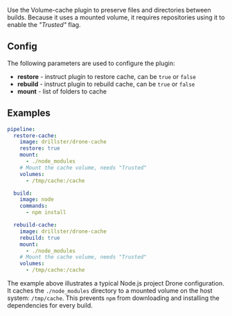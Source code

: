 Use the Volume-cache plugin to preserve files and directories between builds.
Because it uses a mounted volume, it requires repositories using it to enable the *"Trusted"* flag.

## Config
The following parameters are used to configure the plugin:
- **restore** - instruct plugin to restore cache, can be `true` or `false`
- **rebuild** - instruct plugin to rebuild cache, can be `true` or `false`
- **mount** - list of folders to cache

## Examples
```yaml
pipeline:
  restore-cache:
    image: drillster/drone-cache
    restore: true
    mount:
      - ./node_modules
    # Mount the cache volume, needs "Trusted"
    volumes:
      - /tmp/cache:/cache

  build:
    image: node
    commands:
      - npm install

  rebuild-cache:
    image: drillster/drone-cache
    rebuild: true
    mount:
      - ./node_modules
    # Mount the cache volume, needs "Trusted"
    volumes:
      - /tmp/cache:/cache
```

The example above illustrates a typical Node.js project Drone configuration. It caches the `./node_modules` directory to a mounted volume on the host system: `/tmp/cache`. This prevents `npm` from downloading and installing the dependencies for every build.
